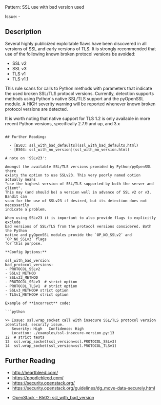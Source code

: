 Pattern: SSL use with bad version used

Issue: -

## Description

Several highly publicized exploitable flaws have been discovered in all
versions of SSL and early versions of TLS. It is strongly recommended that use
of the following known broken protocol versions be avoided:

  - SSL v2
  - SSL v3
  - TLS v1
  - TLS v1.1

This rule scans for calls to Python methods with parameters that
indicate the used broken SSL/TLS protocol versions. Currently, detection
supports methods using Python's native SSL/TLS support and the pyOpenSSL
module. A HIGH severity warning will be reported whenever known broken
protocol versions are detected.

It is worth noting that native support for TLS 1.2 is only available in more
recent Python versions, specifically 2.7.9 and up, and 3.x

```

## Further Reading:

  - [B503: ssl_with_bad_defaults](ssl_with_bad_defaults.html)
  - [B504: ssl_with_no_version](ssl_with_no_version.html)

A note on 'SSLv23':

Amongst the available SSL/TLS versions provided by Python/pyOpenSSL there
exists the option to use SSLv23. This very poorly named option actually means
"use the highest version of SSL/TLS supported by both the server and client".
This may (and should be) a version well in advance of SSL v2 or v3. Bandit can
scan for the use of SSLv23 if desired, but its detection does not necessarily
indicate a problem.

When using SSLv23 it is important to also provide flags to explicitly exclude
bad versions of SSL/TLS from the protocol versions considered. Both the Python
native and pyOpenSSL modules provide the `OP_NO_SSLv2` and `OP_NO_SSLv3` flags
for this purpose.

**Config Options:**

ssl_with_bad_version:
bad_protocol_versions:
- PROTOCOL_SSLv2
- SSLv2_METHOD
- SSLv23_METHOD
- PROTOCOL_SSLv3  # strict option
- PROTOCOL_TLSv1  # strict option
- SSLv3_METHOD# strict option
- TLSv1_METHOD# strict option

Example of **incorrect** code:

```python

>> Issue: ssl.wrap_socket call with insecure SSL/TLS protocol version
identified, security issue.
   Severity: High   Confidence: High
   Location: ./examples/ssl-insecure-version.py:13
12  # strict tests
13  ssl.wrap_socket(ssl_version=ssl.PROTOCOL_SSLv3)
14  ssl.wrap_socket(ssl_version=ssl.PROTOCOL_TLSv1)

```

## Further Reading

  - <http://heartbleed.com/>
  - <https://poodlebleed.com/>
  - <https://security.openstack.org/>
  - <https://security.openstack.org/guidelines/dg_move-data-securely.html>
* [OpenStack - B502: ssl_with_bad_version](https://docs.openstack.org/developer/bandit/plugins/ssl_with_bad_version.html)
